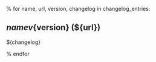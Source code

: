 % for name, url, version, changelog in changelog_entries:

## ${name} v${version} (${url})

${changelog}

% endfor
